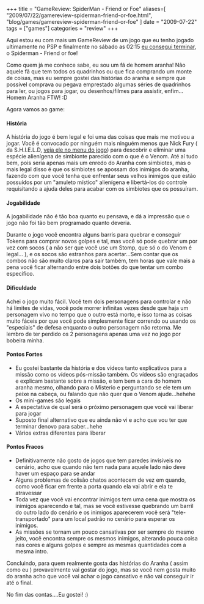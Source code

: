 +++
title = "GameReview: SpiderMan - Friend or Foe"
aliases=[
  "2009/07/22/gamereview-spiderman-friend-or-foe.html",
  "blog/games/gamereview-spiderman-friend-or-foe"
]
date = "2009-07-22"
tags = ["games"]
categories = "review"
+++

Aqui estou eu com mais um GameReview de um jogo que eu tenho jogado
ultimamente no PSP e finalmente no sábado as 02:15
[eu consegui terminar](http://pothix.com/blog/wp-content/uploads/2009/07/moto_0690.jpg "Tela de créditos do Jogo"),
o Spiderman - Friend or foe!

Como quem já me conhece sabe, eu sou um fã de homem aranha! Não aquele
fã que tem todos os quadrinhos ou que fica comprando um monte de
coisas, mas eu sempre gostei das histórias do aranha e sempre que
possível comprava ou pegava emprestado algumas séries de quadrinhos
para ler, ou jogos para jogar, ou desenhos/filmes para assistir,
enfim... Homem Aranha FTW! :D

Agora vamos ao game:

#### História

A história do jogo é bem legal e foi uma das coisas que mais me
motivou a jogar. Você é convocado por ninguém mais ninguém menos que
Nick Fury ( da S.H.I.E.L.D,
[veja ele no menu do jogo](http://pothix.com/blog/wp-content/uploads/2009/07/moto_0692.jpg "Nick Fury no menu do SpiderMan - Friend or Foe"))
para descobrir e eliminar uma espécie alienígena de simbionte parecido
com o que é o Venom. Até aí tudo bem, pois seria apenas mais um enredo
do Aranha com simbiotes, mas o mais legal disso é que os simbiotes se
apossam dos inimigos do aranha, fazendo com que você tenha que
enfrentar seus velhos inimigos que estão possuídos por um "amuleto
místico" alienígena e libertá-los do controle requisitando a ajuda
deles para acabar com os simbiotes que os possuíram.

#### Jogabilidade

A jogabilidade não é tão boa quanto eu pensava, e dá a impressão que o
jogo não foi tão bem programado quanto deveria.

Durante o jogo você encontra alguns barris para quebrar e conseguir
Tokens para comprar novos golpes e tal, mas você só pode quebrar um
por vez com socos ( a não ser que você use um Stomp, que só o do Venom
é legal... ), e os socos são estranhos para acertar...Sem contar que
os combos não são muito claros para sair também, tem horas que vale
mais a pena você ficar alternando entre dois botões do que tentar um
combo específico.

#### Dificuldade

Achei o jogo muito fácil. Você tem dois personagens para controlar e não há limites de vidas, você pode morrer infinitas vezes desde que haja um personagem vivo no tempo que o outro está morto, e isso torna as coisas muito fáceis por que você pode simplesmente ficar correndo ou usando os "especiais" de defesa enquanto o outro personagem não retorna. Me lembro de ter perdido os 2 personagens apenas uma vez no jogo por bobeira minha.

#### Pontos Fortes

* Eu gostei bastante da história e dos vídeos tanto explicativos para a missão como os vídeos pós-missão também. Os vídeos são engraçados e explicam bastante sobre a missão, e tem bem a cara do homem aranha mesmo, olhando para o Misterio e perguntando se ele tem um peixe na cabeça, ou falando que não quer que o Venom ajude...hehehe
* Os mini-games são legais
* A espectativa de qual será o próximo personagem que você vai liberar para jogar
* Suposto final alternativo que eu ainda não vi e acho que vou ter que terminar denovo para saber...hehe
* Vários extras diferentes para liberar

#### Pontos Fracos

* Definitivamente não gosto de jogos que tem paredes invisíveis no cenário, acho que quando não tem nada para aquele lado não deve haver um espaço para se andar
* Alguns problemas de colisão chatos acontecem de vez em quando, como você ficar em frente a porta quando ela vai abrir e ela te atravessar
* Toda vez que você vai encontrar inimigos tem uma cena que mostra os inimigos aparecendo e tal, mas se você estivesse quebrando um barril do outro lado do cenário e os inimigos aparecerem você será "tele-transportado" para um local padrão no cenário para esperar os inimigos.
* As missões se tornam um pouco cansativas por ser sempre do mesmo jeito, você encontra sempre os mesmos inimigos, alterando pouca coisa nas cores e alguns golpes e sempre as mesmas quantidades com a mesma intro.

Concluindo, para quem realmente gosta das histórias do Aranha ( assim
como eu ) provavelmente vai gostar do jogo, mas se você nem gosta
muito do aranha acho que você vai achar o jogo cansativo e não vai
conseguir ir até o final.

No fim das contas....Eu gostei! :)
